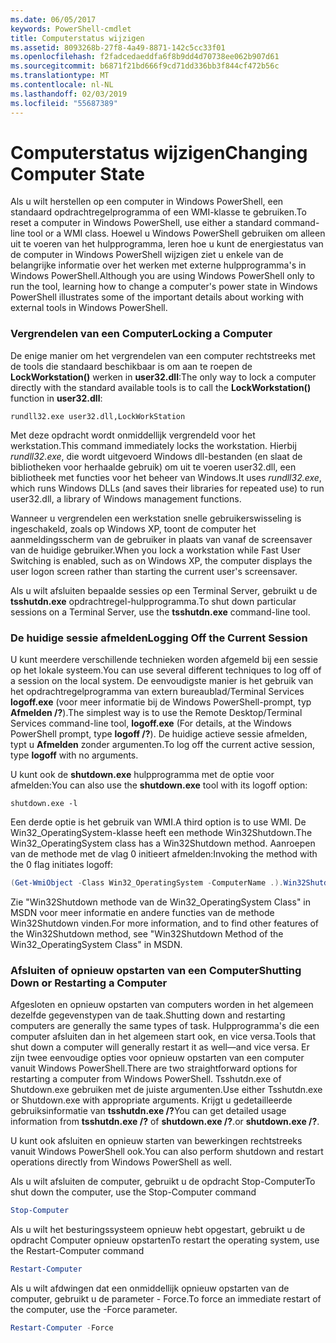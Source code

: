 ```yaml
---
ms.date: 06/05/2017
keywords: PowerShell-cmdlet
title: Computerstatus wijzigen
ms.assetid: 8093268b-27f8-4a49-8871-142c5cc33f01
ms.openlocfilehash: f2fadcedaeddfa6f8b9dd4d70738ee062b907d61
ms.sourcegitcommit: b6871f21bd666f9cd71dd336bb3f844cf472b56c
ms.translationtype: MT
ms.contentlocale: nl-NL
ms.lasthandoff: 02/03/2019
ms.locfileid: "55687389"
---
```

# <a name="changing-computer-state"></a><span data-ttu-id="5dc0f-103">Computerstatus wijzigen</span><span class="sxs-lookup"><span data-stu-id="5dc0f-103">Changing Computer State</span></span>

<span data-ttu-id="5dc0f-104">Als u wilt herstellen op een computer in Windows PowerShell, een standaard opdrachtregelprogramma of een WMI-klasse te gebruiken.</span><span class="sxs-lookup"><span data-stu-id="5dc0f-104">To reset a computer in Windows PowerShell, use either a standard command-line tool or a WMI class.</span></span> <span data-ttu-id="5dc0f-105">Hoewel u Windows PowerShell gebruiken om alleen uit te voeren van het hulpprogramma, leren hoe u kunt de energiestatus van de computer in Windows PowerShell wijzigen ziet u enkele van de belangrijke informatie over het werken met externe hulpprogramma's in Windows PowerShell.</span><span class="sxs-lookup"><span data-stu-id="5dc0f-105">Although you are using Windows PowerShell only to run the tool, learning how to change a computer's power state in Windows PowerShell illustrates some of the important details about working with external tools in Windows PowerShell.</span></span>

### <a name="locking-a-computer"></a><span data-ttu-id="5dc0f-106">Vergrendelen van een Computer</span><span class="sxs-lookup"><span data-stu-id="5dc0f-106">Locking a Computer</span></span>

<span data-ttu-id="5dc0f-107">De enige manier om het vergrendelen van een computer rechtstreeks met de tools die standaard beschikbaar is om aan te roepen de **LockWorkstation()** werken in **user32.dll**:</span><span class="sxs-lookup"><span data-stu-id="5dc0f-107">The only way to lock a computer directly with the standard available tools is to call the **LockWorkstation()** function in **user32.dll**:</span></span>

```
rundll32.exe user32.dll,LockWorkStation
```

<span data-ttu-id="5dc0f-108">Met deze opdracht wordt onmiddellijk vergrendeld voor het werkstation.</span><span class="sxs-lookup"><span data-stu-id="5dc0f-108">This command immediately locks the workstation.</span></span> <span data-ttu-id="5dc0f-109">Hierbij *rundll32.exe*, die wordt uitgevoerd Windows dll-bestanden (en slaat de bibliotheken voor herhaalde gebruik) om uit te voeren user32.dll, een bibliotheek met functies voor het beheer van Windows.</span><span class="sxs-lookup"><span data-stu-id="5dc0f-109">It uses *rundll32.exe*, which runs Windows DLLs (and saves their libraries for repeated use) to run user32.dll, a library of Windows management functions.</span></span>

<span data-ttu-id="5dc0f-110">Wanneer u vergrendelen een werkstation snelle gebruikerswisseling is ingeschakeld, zoals op Windows XP, toont de computer het aanmeldingsscherm van de gebruiker in plaats van vanaf de screensaver van de huidige gebruiker.</span><span class="sxs-lookup"><span data-stu-id="5dc0f-110">When you lock a workstation while Fast User Switching is enabled, such as on Windows XP, the computer displays the user logon screen rather than starting the current user's screensaver.</span></span>

<span data-ttu-id="5dc0f-111">Als u wilt afsluiten bepaalde sessies op een Terminal Server, gebruikt u de **tsshutdn.exe** opdrachtregel-hulpprogramma.</span><span class="sxs-lookup"><span data-stu-id="5dc0f-111">To shut down particular sessions on a Terminal Server, use the **tsshutdn.exe** command-line tool.</span></span>

### <a name="logging-off-the-current-session"></a><span data-ttu-id="5dc0f-112">De huidige sessie afmelden</span><span class="sxs-lookup"><span data-stu-id="5dc0f-112">Logging Off the Current Session</span></span>

<span data-ttu-id="5dc0f-113">U kunt meerdere verschillende technieken worden afgemeld bij een sessie op het lokale systeem.</span><span class="sxs-lookup"><span data-stu-id="5dc0f-113">You can use several different techniques to log off of a session on the local system.</span></span> <span data-ttu-id="5dc0f-114">De eenvoudigste manier is het gebruik van het opdrachtregelprogramma van extern bureaublad/Terminal Services **logoff.exe** (voor meer informatie bij de Windows PowerShell-prompt, typ **Afmelden /?**).</span><span class="sxs-lookup"><span data-stu-id="5dc0f-114">The simplest way is to use the Remote Desktop/Terminal Services command-line tool, **logoff.exe** (For details, at the Windows PowerShell prompt, type **logoff /?**).</span></span> <span data-ttu-id="5dc0f-115">De huidige actieve sessie afmelden, typt u **Afmelden** zonder argumenten.</span><span class="sxs-lookup"><span data-stu-id="5dc0f-115">To log off the current active session, type **logoff** with no arguments.</span></span>

<span data-ttu-id="5dc0f-116">U kunt ook de **shutdown.exe** hulpprogramma met de optie voor afmelden:</span><span class="sxs-lookup"><span data-stu-id="5dc0f-116">You can also use the **shutdown.exe** tool with its logoff option:</span></span>

```
shutdown.exe -l
```

<span data-ttu-id="5dc0f-117">Een derde optie is het gebruik van WMI.</span><span class="sxs-lookup"><span data-stu-id="5dc0f-117">A third option is to use WMI.</span></span> <span data-ttu-id="5dc0f-118">De Win32_OperatingSystem-klasse heeft een methode Win32Shutdown.</span><span class="sxs-lookup"><span data-stu-id="5dc0f-118">The Win32_OperatingSystem class has a Win32Shutdown method.</span></span> <span data-ttu-id="5dc0f-119">Aanroepen van de methode met de vlag 0 initieert afmelden:</span><span class="sxs-lookup"><span data-stu-id="5dc0f-119">Invoking the method with the 0 flag initiates logoff:</span></span>

```powershell
(Get-WmiObject -Class Win32_OperatingSystem -ComputerName .).Win32Shutdown(0)
```

<span data-ttu-id="5dc0f-120">Zie "Win32Shutdown methode van de Win32_OperatingSystem Class" in MSDN voor meer informatie en andere functies van de methode Win32Shutdown vinden.</span><span class="sxs-lookup"><span data-stu-id="5dc0f-120">For more information, and to find other features of the Win32Shutdown method, see "Win32Shutdown Method of the Win32_OperatingSystem Class" in MSDN.</span></span>

### <a name="shutting-down-or-restarting-a-computer"></a><span data-ttu-id="5dc0f-121">Afsluiten of opnieuw opstarten van een Computer</span><span class="sxs-lookup"><span data-stu-id="5dc0f-121">Shutting Down or Restarting a Computer</span></span>

<span data-ttu-id="5dc0f-122">Afgesloten en opnieuw opstarten van computers worden in het algemeen dezelfde gegevenstypen van de taak.</span><span class="sxs-lookup"><span data-stu-id="5dc0f-122">Shutting down and restarting computers are generally the same types of task.</span></span> <span data-ttu-id="5dc0f-123">Hulpprogramma's die een computer afsluiten dan in het algemeen start ook, en vice versa.</span><span class="sxs-lookup"><span data-stu-id="5dc0f-123">Tools that shut down a computer will generally restart it as well—and vice versa.</span></span> <span data-ttu-id="5dc0f-124">Er zijn twee eenvoudige opties voor opnieuw opstarten van een computer vanuit Windows PowerShell.</span><span class="sxs-lookup"><span data-stu-id="5dc0f-124">There are two straightforward options for restarting a computer from Windows PowerShell.</span></span> <span data-ttu-id="5dc0f-125">Tsshutdn.exe of Shutdown.exe gebruiken met de juiste argumenten.</span><span class="sxs-lookup"><span data-stu-id="5dc0f-125">Use either Tsshutdn.exe or Shutdown.exe with appropriate arguments.</span></span> <span data-ttu-id="5dc0f-126">Krijgt u gedetailleerde gebruiksinformatie van **tsshutdn.exe /?**</span><span class="sxs-lookup"><span data-stu-id="5dc0f-126">You can get detailed usage information from **tsshutdn.exe /?**</span></span> <span data-ttu-id="5dc0f-127">of **shutdown.exe /?**.</span><span class="sxs-lookup"><span data-stu-id="5dc0f-127">or **shutdown.exe /?**.</span></span>

<span data-ttu-id="5dc0f-128">U kunt ook afsluiten en opnieuw starten van bewerkingen rechtstreeks vanuit Windows PowerShell ook.</span><span class="sxs-lookup"><span data-stu-id="5dc0f-128">You can also perform shutdown and restart operations directly from Windows PowerShell as well.</span></span>

<span data-ttu-id="5dc0f-129">Als u wilt afsluiten de computer, gebruikt u de opdracht Stop-Computer</span><span class="sxs-lookup"><span data-stu-id="5dc0f-129">To shut down the computer, use the Stop-Computer command</span></span>

```powershell
Stop-Computer
```

<span data-ttu-id="5dc0f-130">Als u wilt het besturingssysteem opnieuw hebt opgestart, gebruikt u de opdracht Computer opnieuw opstarten</span><span class="sxs-lookup"><span data-stu-id="5dc0f-130">To restart the operating system, use the Restart-Computer command</span></span>

```powershell
Restart-Computer
```

<span data-ttu-id="5dc0f-131">Als u wilt afdwingen dat een onmiddellijk opnieuw opstarten van de computer, gebruikt u de parameter - Force.</span><span class="sxs-lookup"><span data-stu-id="5dc0f-131">To force an immediate restart of the computer, use the -Force parameter.</span></span>

```powershell
Restart-Computer -Force
```
